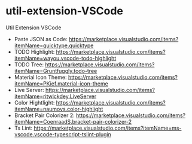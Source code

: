 # util-extension-VSCode
Util Extension VSCode

- Paste JSON as Code: https://marketplace.visualstudio.com/items?itemName=quicktype.quicktype
- TODO Highlight: https://marketplace.visualstudio.com/items?itemName=wayou.vscode-todo-highlight
- TODO Tree: https://marketplace.visualstudio.com/items?itemName=Gruntfuggly.todo-tree
- Material Icon Theme: https://marketplace.visualstudio.com/items?itemName=PKief.material-icon-theme
- Live Server: https://marketplace.visualstudio.com/items?itemName=ritwickdey.LiveServer
- Color Hightlight: https://marketplace.visualstudio.com/items?itemName=naumovs.color-highlight
- Bracket Pair Colorizer 2: https://marketplace.visualstudio.com/items?itemName=CoenraadS.bracket-pair-colorizer-2
- Ts Lint: https://marketplace.visualstudio.com/items?itemName=ms-vscode.vscode-typescript-tslint-plugin
